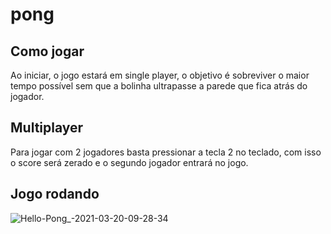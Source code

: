 # pong
 
## Como jogar
Ao iniciar, o jogo estará em single player, o objetivo é sobreviver o maior tempo possível sem que a bolinha ultrapasse a parede que fica atrás do jogador.

## Multiplayer
Para jogar com 2 jogadores basta pressionar a tecla 2 no teclado, com isso o score será zerado e o segundo jogador entrará no jogo.

## Jogo rodando
![Hello-Pong_-2021-03-20-09-28-34](https://user-images.githubusercontent.com/39426877/111869580-02fd8680-895f-11eb-988a-94956428efd0.gif)

